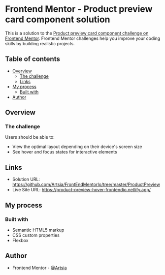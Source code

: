 # Frontend Mentor - Product preview card component solution

This is a solution to the [Product preview card component challenge on Frontend Mentor](https://www.frontendmentor.io/challenges/product-preview-card-component-GO7UmttRfa). Frontend Mentor challenges help you improve your coding skills by building realistic projects. 

## Table of contents

- [Overview](#overview)
  - [The challenge](#the-challenge)
  - [Links](#links)
- [My process](#my-process)
  - [Built with](#built-with)
- [Author](#author)


## Overview

### The challenge

Users should be able to:

- View the optimal layout depending on their device's screen size
- See hover and focus states for interactive elements

## Links

- Solution URL:  https://github.com/Artsia/FrontEndMentorIo/tree/master/ProductPreview
- Live Site URL: https://product-preview-hover-frontendio.netlify.app/

## My process

### Built with

- Semantic HTML5 markup
- CSS custom properties
- Flexbox

## Author


- Frontend Mentor - [@Artsia](https://www.frontendmentor.io/profile/Artsia)

